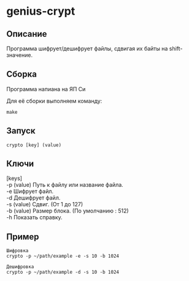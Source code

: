 # genius-crypt


## Описание
Программа шифрует/дешифрует файлы, сдвигая их байты на shift-значение.

## Сборка

Программа напиана на ЯП Си

Для её сборки выполняем команду:
```
make
```

## Запуск

```
crypto [key] (value)
```
## Ключи

[keys] <br>
-p  (value) Путь к файлу или название файла.<br>
-e  Шифрует файл.<br> 
-d  Дешифрует файл.<br>
-s  (value)  Сдвиг. (От 1 до 127)<br>
-b  (value)  Размер блока. (По умолчанию : 512)<br>
-h  Показать справку.
## Пример
```
Шифровка
crypto -p ~/path/example -e -s 10 -b 1024
```

```
Дешифровка
crypto -p ~/path/example -d -s 10 -b 1024
```